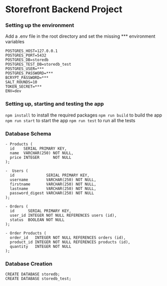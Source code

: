 # Storefront Backend Project

### Setting up the environment

Add a .env file in the root directory and set the missing *** environment variables
```
POSTGRES_HOST=127.0.0.1
POSTGRES_PORT=5432
POSTGRES_DB=storedb
POSTGRES_TEST_DB=storedb_test
POSTGRES_USER=***
POSTGRES_PASSWORD=***
BCRYPT_PASSWORD=***
SALT_ROUNDS=10
TOKEN_SECRET=***
ENV=dev
```
### Setting up, starting and testing the app

`npm install` to install the required packages
`npm run build` to build the app
`npm run start` to start the app
`npm run test` to run all the tests

### Database Schema
```
- Products (
  id    SERIAL PRIMARY KEY,
  name  VARCHAR(250) NOT NULL,
  price INTEGER      NOT NULL
);

-  Users (
  id              SERIAL PRIMARY KEY,
  username        VARCHAR(250) NOT NULL,
  firstname       VARCHAR(250) NOT NULL,
  lastname        VARCHAR(250) NOT NULL,
  password_digest VARCHAR(250) NOT NULL
);

- Orders (
  id      SERIAL PRIMARY KEY,
  user_id INTEGER NOT NULL REFERENCES users (id),
  status  BOOLEAN NOT NULL
);

- Order Products (
  order_id   INTEGER NOT NULL REFERENCES orders (id),
  product_id INTEGER NOT NULL REFERENCES products (id),
  quantity   INTEGER NOT NULL
);
```

### Database Creation
```
CREATE DATABASE storedb;
CREATE DATABASE storedb_test;
```